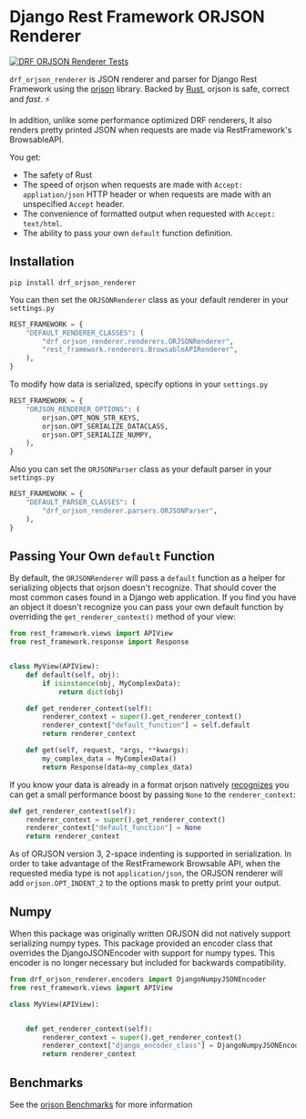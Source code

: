 Django Rest Framework ORJSON Renderer
=====================================

[![DRF ORJSON Renderer Tests](https://github.com/brianjbuck/drf_orjson_renderer/actions/workflows/main.yml/badge.svg)](https://github.com/brianjbuck/drf_orjson_renderer/actions/workflows/main.yml)

`drf_orjson_renderer` is JSON renderer and parser for Django Rest Framework
using the [orjson](https://github.com/ijl/orjson) library. Backed by
[Rust](https://www.rust-lang.org/), orjson is safe, correct and _fast_. ⚡️

In addition, unlike some performance optimized DRF renderers, It also renders
pretty printed JSON when requests are made via RestFramework's BrowsableAPI.

You get:
- The safety of Rust
- The speed of orjson when requests are made with `Accept: appliation/json` HTTP
  header or when requests are made with an unspecified `Accept` header.
- The convenience of formatted output when requested with `Accept: text/html`.
- The ability to pass your own `default` function definition.


## Installation

`pip install drf_orjson_renderer`

You can then set the `ORJSONRenderer` class as your default renderer in your `settings.py`

```Python
REST_FRAMEWORK = {
    "DEFAULT_RENDERER_CLASSES": (
        "drf_orjson_renderer.renderers.ORJSONRenderer",
        "rest_framework.renderers.BrowsableAPIRenderer",
    ),
}
```
To modify how data is serialized, specify options in your `settings.py`
```Python
REST_FRAMEWORK = {
    "ORJSON_RENDERER_OPTIONS": (
        orjson.OPT_NON_STR_KEYS,
        orjson.OPT_SERIALIZE_DATACLASS,
        orjson.OPT_SERIALIZE_NUMPY,
    ),
}
```

Also you can set the `ORJSONParser` class as your default parser in your `settings.py`

```Python
REST_FRAMEWORK = {
    "DEFAULT_PARSER_CLASSES": (
        "drf_orjson_renderer.parsers.ORJSONParser",
    ),
}
```

## Passing Your Own `default` Function

By default, the `ORJSONRenderer` will pass a `default` function as a helper for
serializing objects that orjson doesn't recognize. That should cover the most
common cases found in a Django web application. If you find you have an object
it doesn't recognize you can pass your own default function by overriding the
`get_renderer_context()` method of your view:

```Python
from rest_framework.views import APIView
from rest_framework.response import Response


class MyView(APIView):
    def default(self, obj):
        if isinstance(obj, MyComplexData):
            return dict(obj)

    def get_renderer_context(self):
        renderer_context = super().get_renderer_context()
        renderer_context["default_function"] = self.default
        return renderer_context

    def get(self, request, *args, **kwargs):
        my_complex_data = MyComplexData()
        return Response(data=my_complex_data)
```

If you know your data is already in a format orjson natively
[recognizes](https://github.com/ijl/orjson/#types) you can get a small
performance boost by passing `None` to the `renderer_context`:

```Python
def get_renderer_context(self):
    renderer_context = super().get_renderer_context()
    renderer_context["default_function"] = None
    return renderer_context
```

As of ORJSON version 3, 2-space indenting is supported in serialization. In
order to take advantage of the RestFramework Browsable API, when the
requested media type is not `application/json`, the ORJSON renderer will add
`orjson.OPT_INDENT_2` to the options mask to pretty print your output.

## Numpy

When this package was originally written ORJSON did not natively support
serializing numpy types. This package provided an encoder class that
overrides the DjangoJSONEncoder with support for numpy types. This encoder
is no longer necessary but included for backwards compatibility.

```Python
from drf_orjson_renderer.encoders import DjangoNumpyJSONEncoder
from rest_framework.views import APIView

class MyView(APIView):


    def get_renderer_context(self):
        renderer_context = super().get_renderer_context()
        renderer_context["django_encoder_class"] = DjangoNumpyJSONEncoder
        return renderer_context
```

## Benchmarks
See the [orjson Benchmarks](https://github.com/ijl/orjson#performance) for more information
